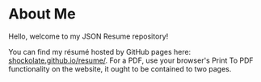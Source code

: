 # About Me

Hello, welcome to my JSON Resume repository!

You can find my résumé hosted by GitHub pages here: [shockolate.github.io/resume/](https://shockolate.github.io/resume/). For a PDF, use your browser's Print To PDF functionality on the website, it ought to be contained to two pages.
